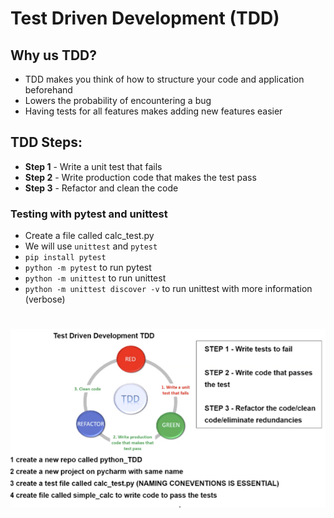# Test Driven Development (TDD)

## Why us TDD?
- TDD makes you think of how to structure your code and application beforehand
- Lowers the probability of encountering a bug
- Having tests for all features makes adding new features easier

## TDD Steps:

- **Step 1** - Write a unit test that fails
- **Step 2** - Write production code that makes the test pass
- **Step 3** - Refactor and clean the code

### Testing with pytest and unittest
- Create a file called calc_test.py
- We will use `unittest` and `pytest`
- `pip install pytest`
- `python -m pytest` to run pytest
- `python -m unittest` to run unittest
- `python -m unittest discover -v` to run unittest with more information (verbose)

#
<p align="center">
<img src="/TDD_Diagram_main.PNG">
</p>